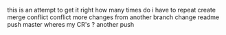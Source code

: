 this is an attempt to get it right
how many times do i have to repeat
create merge conflict
conflict
more changes
from another branch
change readme
push master
wheres my CR's ?
another push
